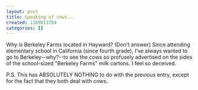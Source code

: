 ```yaml
---
layout: post
title: Speaking of cows...
created: 1189811784
categories: []
---
```

Why is Berkeley Farms located in Hayward? (Don't answer) Since attending elementary school in California (since fourth grade), I've always wanted to go to Berkeley--why?--to see the cows so profusely advertised on the sides of the school-sized "Berkeley Farms" milk cartons. I feel so deceived. 

P.S. This has ABSOLUTELY NOTHING to do with the previous entry, except for the fact that they both deal with cows.
